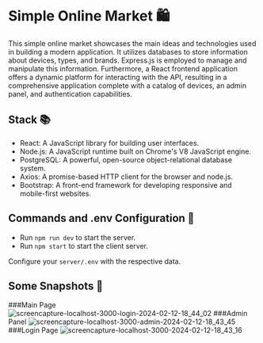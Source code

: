 # Simple Online Market 🛍️

This simple online market showcases the main ideas and technologies used in building a modern application. It utilizes databases to store information about devices, types, and brands. Express.js is employed to manage and manipulate this information. Furthermore, a React frontend application offers a dynamic platform for interacting with the API, resulting in a comprehensive application complete with a catalog of devices, an admin panel, and authentication capabilities.

## Stack 📚

- React: A JavaScript library for building user interfaces.
- Node.js: A JavaScript runtime built on Chrome's V8 JavaScript engine.
- PostgreSQL: A powerful, open-source object-relational database system.
- Axios: A promise-based HTTP client for the browser and node.js.
- Bootstrap: A front-end framework for developing responsive and mobile-first websites.

## Commands and .env Configuration 🔧

- Run `npm run dev` to start the server.
- Run `npm start` to start the client server.

Configure your `server/.env` with the respective data.

## Some Snapshots 📸

###Main Page
![screencapture-localhost-3000-login-2024-02-12-18_44_02](https://github.com/JusthackOne/Simple-Online-Market/assets/65730026/d1a31295-281a-4f3f-a116-007f1b790639)
###Admin Panel
![screencapture-localhost-3000-admin-2024-02-12-18_43_45](https://github.com/JusthackOne/Simple-Online-Market/assets/65730026/1f448f29-47ff-487b-94d3-54ab98c95843)
###Login Page
![screencapture-localhost-3000-2024-02-12-18_43_16](https://github.com/JusthackOne/Simple-Online-Market/assets/65730026/2fe048a5-09e5-4eb7-a31c-7547f7fc134a)
